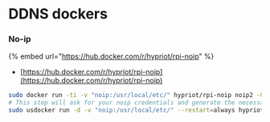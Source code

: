 # DDNS dockers

### No-ip

{% embed url="https://hub.docker.com/r/hypriot/rpi-noip" %}

* [https://hub.docker.com/r/hypriot/rpi-noip](https://hub.docker.com/r/hypriot/rpi-noip)

```bash
sudo docker run -ti -v "noip:/usr/local/etc/" hypriot/rpi-noip noip2 -C
# This step will ask for your noip credentials and generate the necessary configuration for your container to run
sudo usdocker run -d -v "noip:/usr/local/etc/" --restart=always hypriot/rpi-noip
```

